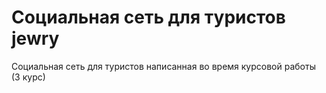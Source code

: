 # Социальная сеть для туристов jewry
Социальная сеть для туристов написанная во время курсовой работы (3 курс)

